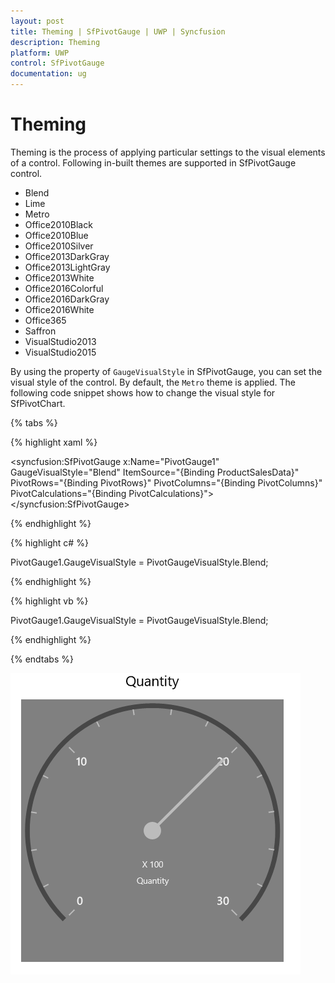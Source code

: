 ```yaml
---
layout: post
title: Theming | SfPivotGauge | UWP | Syncfusion
description: Theming
platform: UWP
control: SfPivotGauge
documentation: ug
---
```


# Theming

Theming is the process of applying particular settings to the visual elements of a control. Following in-built themes are supported in SfPivotGauge control.

* Blend
* Lime
* Metro
* Office2010Black
* Office2010Blue
* Office2010Silver
* Office2013DarkGray
* Office2013LightGray
* Office2013White
* Office2016Colorful
* Office2016DarkGray
* Office2016White
* Office365
* Saffron
* VisualStudio2013
* VisualStudio2015

By using the property of `GaugeVisualStyle` in SfPivotGauge, you can set the visual style of the control. By default, the `Metro` theme is applied. The following code snippet shows how to change the visual style for SfPivotChart.

{% tabs %}

{% highlight xaml %}

<syncfusion:SfPivotGauge x:Name="PivotGauge1" GaugeVisualStyle="Blend"
                         ItemSource="{Binding ProductSalesData}" PivotRows="{Binding PivotRows}"
                         PivotColumns="{Binding PivotColumns}" PivotCalculations="{Binding PivotCalculations}">
</syncfusion:SfPivotGauge>

{% endhighlight %}

{% highlight c# %}

PivotGauge1.GaugeVisualStyle = PivotGaugeVisualStyle.Blend;

{% endhighlight %}

{% highlight vb %}

PivotGauge1.GaugeVisualStyle = PivotGaugeVisualStyle.Blend;

{% endhighlight %}

{% endtabs %}

![](Theming_images/Theming-blend.png)